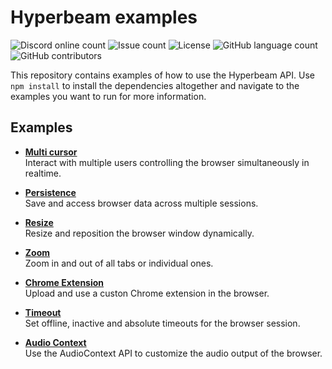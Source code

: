 # Hyperbeam examples

![Discord online count](https://img.shields.io/discord/966073020336734308?style=flat) ![Issue count](https://img.shields.io/github/issues/hyperbeam/examples?style=flat) ![License](https://img.shields.io/github/license/hyperbeam/examples?style=flat) ![GitHub language count](https://img.shields.io/github/languages/count/hyperbeam/examples?style=flat) ![GitHub contributors](https://img.shields.io/github/contributors/hyperbeam/examples?style=flat)

This repository contains examples of how to use the Hyperbeam API.
Use `npm install` to install the dependencies altogether and navigate to the examples you want to run for more information.

## Examples

- [**Multi cursor**](./multicursor) <br> Interact with multiple users controlling the browser simultaneously in realtime.

- [**Persistence**](./persistence) <br> Save and access browser data across multiple sessions.

- [**Resize**](./resize) <br> Resize and reposition the browser window dynamically.

- [**Zoom**](./zoom) <br> Zoom in and out of all tabs or individual ones.

- [**Chrome Extension**](./chrome-extension) <br> Upload and use a custon Chrome extension in the browser.

- [**Timeout**](./timeout) <br> Set offline, inactive and absolute timeouts for the browser session.

- [**Audio Context**](./audio-context) <br> Use the AudioContext API to customize the audio output of the browser.
